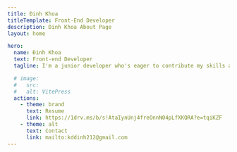 ```yaml
---
title: Đinh Khoa
titleTemplate: Front-End Developer
description: Đinh Khoa About Page
layout: home

hero:
  name: Đinh Khoa
  text: Front-end Developer
  tagline: I'm a junior developer who's eager to contribute my skills and knowledge to the industry. I have experience working with HTML, CSS, Typescript, Angular, React.JS, I have also acquired proficiency in Node.JS, Express, MongoDB.

  # image:
  #   src:
  #   alt: VitePress
  actions:
    - theme: brand
      text: Resume
      link: https://1drv.ms/b/s!AtaIynUnj4freOnnN04pLfXKQRA?e=tqiKZF
    - theme: alt
      text: Contact
      link: mailto:kddinh212@gmail.com
---
```

